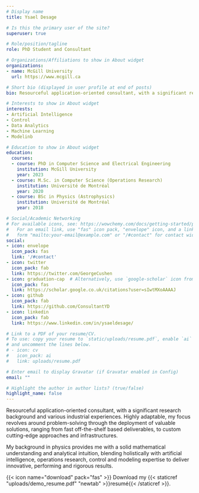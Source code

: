 ```yaml
---
# Display name
title: Ysael Desage

# Is this the primary user of the site?
superuser: true

# Role/position/tagline
role: PhD Student and Consultant

# Organizations/Affiliations to show in About widget
organizations:
- name: McGill University
  url: https://www.mcgill.ca

# Short bio (displayed in user profile at end of posts)
bio: Resourceful application-oriented consultant, with a significant research background and various industrial experiences. Highly-adaptable, my focus revolves around problem-solving through the deployment of valuable solutions ranging from fast off-the-shelf based deliverables, to custom cutting-edge approaches and infrastructures.

# Interests to show in About widget
interests:
- Artificial Intelligence
- Control
- Data Analytics
- Machine Learning
- Modelinb

# Education to show in About widget
education:
  courses:
  - course: PhD in Computer Science and Electrical Engineering
    institution: McGill University
    year: 2023
  - course: M.Sc. in Computer Science (Operations Research)
    institution: Université de Montréal
    year: 2020
  - course: BSc in Physics (Astrophysics)
    institution: Université de Montréal
    year: 2018

# Social/Academic Networking
# For available icons, see: https://wowchemy.com/docs/getting-started/page-builder/#icons
#   For an email link, use "fas" icon pack, "envelope" icon, and a link in the
#   form "mailto:your-email@example.com" or "/#contact" for contact widget.
social:
- icon: envelope
  icon_pack: fas
  link: '/#contact'
- icon: twitter
  icon_pack: fab
  link: https://twitter.com/GeorgeCushen
- icon: graduation-cap  # Alternatively, use `google-scholar` icon from `ai` icon pack
  icon_pack: fas
  link: https://scholar.google.co.uk/citations?user=sIwtMXoAAAAJ
- icon: github
  icon_pack: fab
  link: https://github.com/ConsultantYD
- icon: linkedin
  icon_pack: fab
  link: https://www.linkedin.com/in/ysaeldesage/

# Link to a PDF of your resume/CV.
# To use: copy your resume to `static/uploads/resume.pdf`, enable `ai` icons in `params.toml`, 
# and uncomment the lines below.
# - icon: cv
#   icon_pack: ai
#   link: uploads/resume.pdf

# Enter email to display Gravatar (if Gravatar enabled in Config)
email: ""

# Highlight the author in author lists? (true/false)
highlight_name: false
---
```


Resourceful application-oriented consultant, with a significant research background and various industrial experiences. Highly adaptable, my focus revolves around problem-solving through the deployment of valuable solutions, ranging from fast off-the-shelf based deliverables, to custom cutting-edge approaches and infrastructures.

My background in physics provides me with a solid mathematical understanding and analytical intuition, blending holistically with artificial intelligence, operations research, control and modeling expertise to deliver innovative, performing and rigorous results.

{{< icon name="download" pack="fas" >}} Download my {{< staticref "uploads/demo_resume.pdf" "newtab" >}}resumé{{< /staticref >}}.

